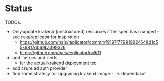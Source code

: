 # Status
TODOs:
* Only update krakend (unstructured) resources if the spec has changed - see nais/replicator for inspiration
    * https://github.com/nais/replicator/commit/f9197f779919924648d1c5586817db69ba399376
    * https://github.com/nais/replicator/pull/11
* add metrics and alerts
  * for the actual krakend deployment too
* add azure ad auth provider
* find some strategy for upgrading krakend image - i.e. dependabot

